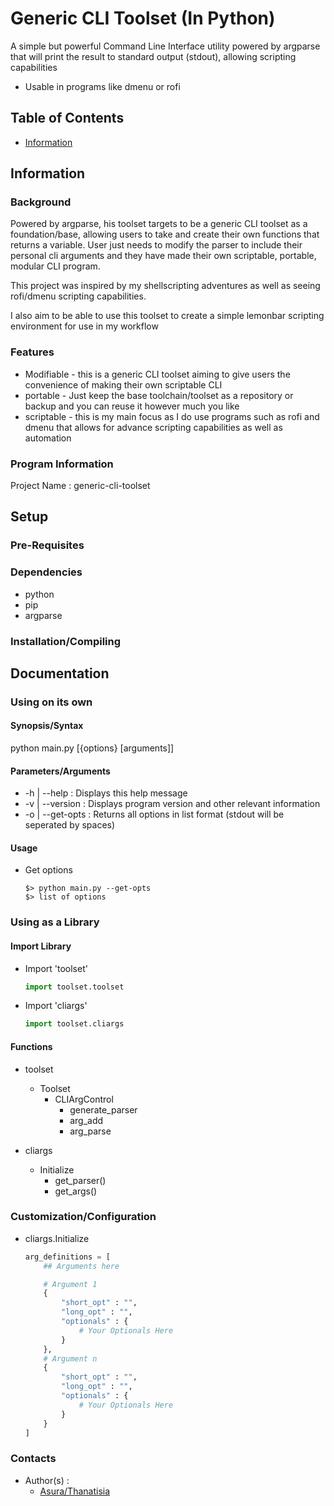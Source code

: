 # Generic CLI Toolset (In Python)

A simple but powerful Command Line Interface utility powered by argparse that will print the result to standard output (stdout), allowing scripting capabilities

- Usable in programs like dmenu or rofi

## Table of Contents
- [Information](#information)

## Information

### Background

Powered by argparse, his toolset targets to be a generic CLI toolset as a foundation/base, allowing users to take and create their own functions that returns a variable. 
User just needs to modify the parser to include their personal cli arguments and they have made their own scriptable, portable, modular CLI program.

This project was inspired by my shellscripting adventures as well as seeing rofi/dmenu scripting capabilities.

I also aim to be able to use this toolset to create a simple lemonbar scripting environment for use in my workflow

### Features

+ Modifiable - this is a generic CLI toolset aiming to give users the convenience of making their own scriptable CLI 
+ portable - Just keep the base toolchain/toolset as a repository or backup and you can reuse it however much you like
+ scriptable - this is my main focus as I do use programs such as rofi and dmenu that allows for advance scripting capabilities as well as automation

### Program Information
Project Name : generic-cli-toolset

## Setup

### Pre-Requisites

### Dependencies
+ python
+ pip
+ argparse

### Installation/Compiling

## Documentation

### Using on its own

#### Synopsis/Syntax

python main.py [{options} [arguments]]

#### Parameters/Arguments

+ -h | --help : Displays this help message
+ -v | --version : Displays program version and other relevant information
+ -o | --get-opts : Returns all options in list format (stdout will be seperated by spaces)

#### Usage

+ Get options
	```console
	$> python main.py --get-opts
	$> list of options
	```

### Using as a Library

#### Import Library

- Import 'toolset'
	```python
	import toolset.toolset 
	```
- Import 'cliargs'
	```python
	import toolset.cliargs
	```

#### Functions

- toolset
	- Toolset
		- CLIArgControl
			+ generate_parser
			+ arg_add
			+ arg_parse

- cliargs
	- Initialize
		- get_parser()
		- get_args() 

### Customization/Configuration

- cliargs.Initialize
	```python
	arg_definitions = [
		## Arguments here

		# Argument 1
		{
			"short_opt" : "",
			"long_opt" : "",
			"optionals" : {
				# Your Optionals Here
			}
		},
		# Argument n
		{
			"short_opt" : "",
			"long_opt" : "",
			"optionals" : {
				# Your Optionals Here
			}
		}
	]
	```

### Contacts

- Author(s) : 
	- [Asura/Thanatisia](https://github.com/Thanatisia)